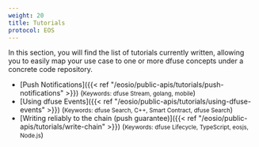 ```yaml
---
weight: 20
title: Tutorials
protocol: EOS
---
```


In this section, you will find the list of tutorials currently written, allowing you
to easily map your use case to one or more dfuse concepts under a concrete
code repository.

- [Push Notifications]({{< ref "/eosio/public-apis/tutorials/push-notifications" >}}) (<small>Keywords: dfuse Stream, golang, mobile</small>)
- [Using dfuse Events]({{< ref "/eosio/public-apis/tutorials/using-dfuse-events" >}}) (<small>Keywords: dfuse Search, C++, Smart Contract, dfuse Search</small>)
- [Writing reliably to the chain (push guarantee)]({{< ref "/eosio/public-apis/tutorials/write-chain" >}}) (<small>Keywords: dfuse Lifecycle, TypeScript, eosjs, Node.js</small>)

<!--
    List of potential other tutorials we had:
      - List most recent transactions, and listen to new ones
      - Shine end-to-end application using React/TypeScript
      - Slack notification from on-chain events (Workers I think)
      - Reliably sync a database (cursors + navigating forks concepts)
-->
